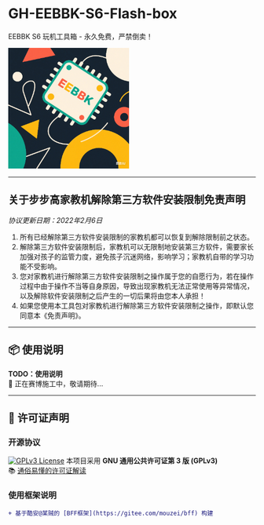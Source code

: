 # GH-EEBBK-S6-Flash-box

EEBBK S6 玩机工具箱 - 永久免费，严禁倒卖！

![EEBBKBOX](EEBBK_resized.png "EEBBKBOX")

---
## 关于步步高家教机解除第三方软件安装限制免责声明
*协议更新日期：2022年2月6日*
1. 所有已经解除第三方软件安装限制的家教机都可以恢复到解除限制前之状态。
2. 解除第三方软件安装限制后，家教机可以无限制地安装第三方软件，需要家长加强对孩子的监管力度，避免孩子沉迷网络，影响学习；家教机自带的学习功能不受影响。
3. 您对家教机进行解除第三方软件安装限制之操作属于您的自愿行为，若在操作过程中由于操作不当等自身原因，导致出现家教机无法正常使用等异常情况，以及解除软件安装限制之后产生的一切后果将由您本人承担！
4. 如果您使用本工具包对家教机进行解除第三方软件安装限制之操作，即默认您同意本《免责声明》。

---

## 📦 使用说明
**TODO：使用说明**  
🚧 正在赛博施工中，敬请期待...

---

## 📜 许可证声明

### 开源协议
[![GPLv3 License](https://img.shields.io/badge/License-GPLv3-blue.svg)](https://opensource.org/licenses/)
本项目采用 **GNU 通用公共许可证第 3 版 (GPLv3)**  
📚 [通俗易懂的许可证解读](https://www.gnu.org/licenses/gpl-3.0.en.html)

### 使用框架说明
```diff
+ 基于酷安@某贼的 [BFF框架](https://gitee.com/mouzei/bff) 构建
